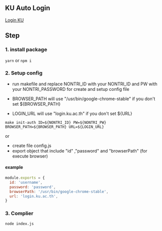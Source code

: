 ## KU Auto Login

[Login KU](https://login.ku.th)

## Step

### 1. install package

`yarn` or `npm i`

### 2. Setup config

- run makefile and replace NONTRI_ID with your NONTRI_ID and PW with your NONTRI_PASSWORD for create and setup config file

- BROWSER_PATH will use "/usr/bin/google-chrome-stable" if you don't set ${BROWSER_PATH}
- LOGIN_URL will use "login.ku.ac.th" if you don't set ${URL}

```
make init-auth ID=${NONTRI_ID} PW=${NONTRI_PW} BROWSER_PATH=${BROWSER_PATH} URL=${LOGIN_URL}
```

or

- create file config.js
- export object that include "id" ,"password" and "browserPath" (for execute browser)

#### example

```javascript
module.exports = {
  id: 'username',
  password: 'password',
  browserPath: '/usr/bin/google-chrome-stable',
  url: 'login.ku.ac.th',
}
```

### 3. Complier

```
node index.js
```
